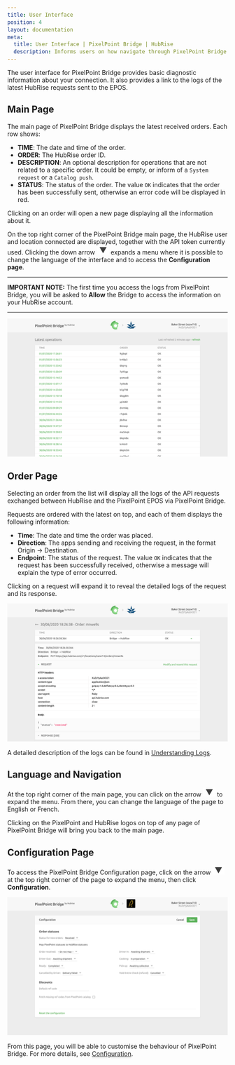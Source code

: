 ```yaml
---
title: User Interface
position: 4
layout: documentation
meta:
  title: User Interface | PixelPoint Bridge | HubRise
  description: Informs users on how navigate through PixelPoint Bridge created by HubRise to connect the PAR PixelPoint EPOS solution to HubRise. Synchronise your data.
---
```


The user interface for PixelPoint Bridge provides basic diagnostic information about your connection. It also provides a link to the logs of the latest HubRise requests sent to the EPOS.

## Main Page

The main page of PixelPoint Bridge displays the latest received orders. Each row shows:

- **TIME**: The date and time of the order.
- **ORDER**: The HubRise order ID.
- **DESCRIPTION**: An optional description for operations that are not related to a specific order. It could be empty, or inform of a `System request` or a `Catalog push`.
- **STATUS**: The status of the order. The value `OK` indicates that the order has been successfully sent, otherwise an error code will be displayed in red.

Clicking on an order will open a new page displaying all the information about it.

On the top right corner of the PixelPoint Bridge main page, the HubRise user and location connected are displayed, together with the API token currently used. Clicking the down arrow <InlineImage width="28" height="21">![Down arrow icon](../images/007-arrow.jpg)</InlineImage> expands a menu where it is possible to change the language of the interface and to access the **Configuration page**.

---

**IMPORTANT NOTE:** The first time you access the logs from PixelPoint Bridge, you will be asked to **Allow** the Bridge to access the information on your HubRise account.

---

![Main page](../images/004-en-main-page.png)

## Order Page

Selecting an order from the list will display all the logs of the API requests exchanged between HubRise and the PixelPoint EPOS via PixelPoint Bridge.

Requests are ordered with the latest on top, and each of them displays the following information:

- **Time**: The date and time the order was placed.
- **Direction**: The apps sending and receiving the request, in the format Origin → Destination.
- **Endpoint**: The status of the request. The value `OK` indicates that the request has been successfully received, otherwise a message will explain the type of error occurred.

Clicking on a request will expand it to reveal the detailed logs of the request and its response.

![Order page](../images/002-en-orders-page.png)

A detailed description of the logs can be found in [Understanding Logs](/apps/pixelpoint-bridge/understanding-logs).

## Language and Navigation

At the top right corner of the main page, you can click on the arrow <InlineImage width="20" height="20">![Arrow icon](../images/007-arrow.jpg)</InlineImage> to expand the menu. From there, you can change the language of the page to English or French.

Clicking on the PixelPoint and HubRise logos on top of any page of PixelPoint Bridge will bring you back to the main page.

## Configuration Page

To access the PixelPoint Bridge Configuration page, click on the arrow <InlineImage width="20" height="20">![Arrow icon](../images/007-arrow.jpg)</InlineImage> at the top right corner of the page to expand the menu, then click **Configuration**.

![PixelPoint Bridge configuration page](../images/003-en-pixelpoint-configuration-page.png)

From this page, you will be able to customise the behaviour of PixelPoint Bridge. For more details, see [Configuration](/apps/pixelpoint-bridge/configuration).
